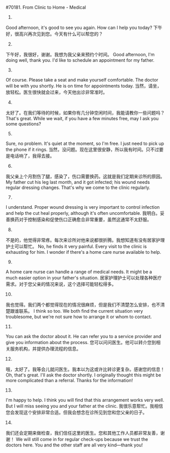 #70181. From Clinic to Home - Medical

1.
Good afternoon, it's good to see you again. How can I help you today?
下午好，很高兴再次见到您。今天有什么可以帮您的？

2.
下午好，我很好，谢谢。我想为我父亲来预约个时间。
Good afternoon, I'm doing well, thank you. I'd like to schedule an appointment for my father.

3.
Of course. Please take a seat and make yourself comfortable. The doctor will be with you shortly. He is on time for appointments today.
当然，请坐，放轻松。医生很快就会过来，今天他出诊非常准时。

4.
太好了。在我们等待的时候，如果你有几分钟空闲时间，我能请教你一些问题吗？
That's great. While we wait, if you have a few minutes free, may I ask you some questions?

5.
Sure, no problem. It's quiet at the moment, so I'm free. I just need to pick up the phone if it rings.
当然，没问题。现在这里很安静，所以我有时间。只不过要是电话响了，我得去接。

6.
我父亲上个月割伤了腿，感染了，伤口需要换药。这就是我们定期来诊所的原因。
My father cut his leg last month, and it got infected; his wound needs regular dressing changes. That's why we come to the clinic regularly.

7.
I understand. Proper wound dressing is very important to control infection and help the cut heal properly, although it's often uncomfortable.
我明白。妥善换药对于控制感染和促使伤口正确愈合非常重要，虽然这通常不太舒服。

8.
不是的，他觉得非常疼。每次来诊所对他来说都很折腾。我想知道有没有居家护理护士可以帮忙。
No, he finds it very painful. Every visit to the clinic is exhausting for him. I wonder if there's a home care nurse available to help.

9.
A home care nurse can handle a range of medical needs. It might be a much easier option in your father's situation.
居家护理护士可以处理各种医疗需求。对于您父亲的情况来说，这个选择可能轻松得多。

10.
我也觉得。我们两个都觉得现在的情况很麻烦，但是我们不清楚怎么安排，也不清楚跟谁联系。
I think so too. We both find the current situation very troublesome, but we're not sure how to arrange it or whom to contact.

11.
You can ask the doctor about it. He can refer you to a service provider and give you information about the process.
您可以问问医生。他可以转介您到相关服务机构，并提供办理流程的信息。

12.
哦，太好了。我等会儿就问医生。我本以为这或许比转诊更复杂。感谢您的信息！
Oh, that's great. I'll ask the doctor shortly. I originally thought this might be more complicated than a referral. Thanks for the information!

13.
I'm happy to help. I think you will find that this arrangement works very well. But I will miss seeing you and your father at the clinic.
我很乐意帮忙。我相信您会发现这个安排非常合适。但我会想念在诊所见到您和您父亲的日子。

14.
我们还会定期来做检查，我们信任这里的医生。您和其他工作人员都非常友善，谢谢！
We will still come in for regular check-ups because we trust the doctors here. You and the other staff are all very kind—thank you!